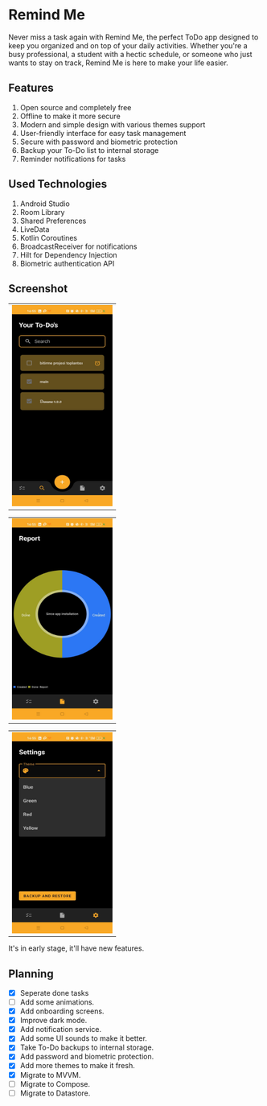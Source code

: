 # Remind Me
Never miss a task again with Remind Me, the perfect ToDo app designed to keep you organized and on top of your daily activities. Whether you're a busy professional, a student with a hectic schedule, or someone who just wants to stay on track, Remind Me is here to make your life easier.

## Features

1. Open source and completely free
2. Offline to make it more secure
3. Modern and simple design with various themes support
4. User-friendly interface for easy task management
5. Secure with password and biometric protection
6. Backup your To-Do list to internal storage
7. Reminder notifications for tasks
   
## Used Technologies

1. Android Studio
2. Room Library
3. Shared Preferences
4. LiveData
5. Kotlin Coroutines
6. BroadcastReceiver for notifications
7. Hilt for Dependency Injection
8. Biometric authentication API
    
## Screenshot

<table>
  <tr>
    <td> <img src="./screenshots/mainscreen.jpg" height="400px" width="200px" /></td>
   </tr> 
</table>

<table>
  <tr>
    <td> <img src="./screenshots/reportscreen.jpg" height="400px" width="200px" /></td>
   </tr> 
</table>

<table>
  <tr>
    <td> <img src="./screenshots/settingsscreen.jpg" height="400px" width="200px" /></td>
   </tr> 
</table>

It's in early stage, it'll have new features.

## Planning

- [x] Seperate done tasks 
- [ ] Add some animations.
- [x] Add onboarding screens.
- [x] Improve dark mode.
- [x] Add notification service.
- [x] Add some UI sounds to make it better.
- [x] Take To-Do backups to internal storage.
- [x] Add password and biometric protection.
- [x] Add more themes to make it fresh.
- [x] Migrate to MVVM.
- [ ] Migrate to Compose.
- [ ] Migrate to Datastore.
